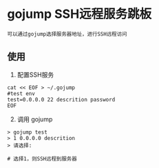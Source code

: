 # gojump SSH远程服务跳板
    可以通过gojump选择服务器地址，进行SSH远程访问

## 使用

1. 配置SSH服务
```
cat << EOF > ~/.gojump
#test env
test=0.0.0.0 22 descrition password
EOF
```
2. 调用 gojump

```
> gojump test
> 1 0.0.0.0 descrition
> 请选择:

# 选择1，则SSH远程到服务器

```